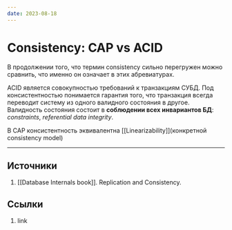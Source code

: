 ```yaml
---
date: 2023-08-18
---
```

# Consistency: CAP vs ACID

В продолжении того, что термин consistency сильно перегружен можно сравнить, что именно он означает в этих абревиатурах.

ACID является совокупностью требований к транзакциям СУБД. Под консистентностью понимается гарантия того, что транзакция всегда переводит систему из одного валидного состояния в другое. Валидность состояния состоит в **соблюдении всех инвариантов БД**: *constraints*, *referential data integrity*.

В CAP консистентность эквивалентна [[Linearizability]](конкретной consistency model)

---

## Источники

1. [[Database Internals book]]. Replication and Consistency.

## Ссылки

1. link
